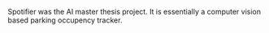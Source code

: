 Spotifier was the AI master thesis project. It is essentially a computer vision based parking occupency tracker.
